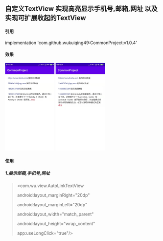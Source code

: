 ## 自定义TextView 实现高亮显示手机号,邮箱,网址 以及实现可扩展收起的TextView

#### 引用

implementation 'com.github.wukuiqing49:CommonProject:v1.0.4'

#### 效果
<p>
<img src="imgs/defult.jpg" width="32%">
<img src="imgs/open.jpg" width="32%">
</p>

#### 使用

##### 1.展示邮箱,手机号,网址

 ><com.wu.view.AutoLinkTextView 
> 
  > android:layout_marginRight="20dp"  
>
  > android:layout_marginLeft="20dp"  
>
  > android:layout_width="match_parent"  
>
  > android:layout_height="wrap_content"  
>
  > app:useLongClick="true"/>   


 








